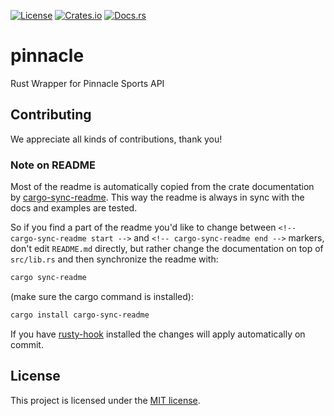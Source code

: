 [![License](https://img.shields.io/crates/l/pinnacle.svg)](https://choosealicense.com/licenses/mit/)
[![Crates.io](https://img.shields.io/crates/v/pinnacle.svg)](https://crates.io/crates/pinnacle)
[![Docs.rs](https://docs.rs/pinnacle/badge.svg)](https://docs.rs/pinnacle)

<!-- cargo-sync-readme start -->

# pinnacle

Rust Wrapper for Pinnacle Sports API

<!-- cargo-sync-readme end -->

## Contributing

We appreciate all kinds of contributions, thank you!


### Note on README

Most of the readme is automatically copied from the crate documentation by [cargo-sync-readme][].
This way the readme is always in sync with the docs and examples are tested.

So if you find a part of the readme you'd like to change between `<!-- cargo-sync-readme start -->`
and `<!-- cargo-sync-readme end -->` markers, don't edit `README.md` directly, but rather change
the documentation on top of `src/lib.rs` and then synchronize the readme with:
```bash
cargo sync-readme
```
(make sure the cargo command is installed):
```bash
cargo install cargo-sync-readme
```

If you have [rusty-hook] installed the changes will apply automatically on commit.


## License

This project is licensed under the [MIT license](LICENSE).

[cargo-sync-readme]: https://github.com/phaazon/cargo-sync-readme
[rusty-hook]: https://github.com/swellaby/rusty-hook
